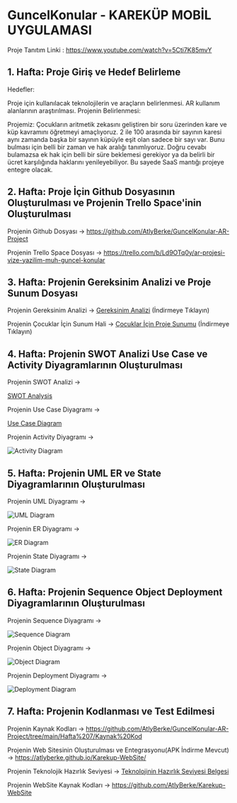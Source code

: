 # GuncelKonular - KAREKÜP MOBİL UYGULAMASI

Proje Tanıtım Linki : https://www.youtube.com/watch?v=5Cti7K85mvY

## 1. Hafta: Proje Giriş ve Hedef Belirleme
Hedefler:

Proje için kullanılacak teknolojilerin ve araçların belirlenmesi.
AR kullanım alanlarının araştırılması.
Projenin Belirlenmesi:

Projemiz:
Çocukların aritmetik zekasını geliştiren bir soru üzerinden kare ve küp kavramını öğretmeyi amaçlıyoruz. 2 ile 100 arasında bir sayının karesi aynı zamanda başka bir sayının küpüyle eşit olan sadece bir sayı var.
Bunu bulması için belli bir zaman ve hak aralığı tanımlıyoruz.
Doğru cevabı bulamazsa ek hak için belli bir süre beklemesi gerekiyor ya da belirli bir ücret karşılığında haklarını yenileyebiliyor.
Bu sayede SaaS mantığı projeye entegre olacak.


## 2. Hafta: Proje İçin Github Dosyasının Oluşturulması ve Projenin Trello Space'inin Oluşturulması
Projenin Github Dosyası       -> https://github.com/AtlyBerke/GuncelKonular-AR-Project

Projenin Trello Space Dosyası -> https://trello.com/b/Ld9OTq0y/ar-projesi-vize-yazilim-muh-guncel-konular

## 3. Hafta: Projenin Gereksinim Analizi ve Proje Sunum Dosyası
Projenin Gereksinim Analizi -> 
[Gereksinim Analizi](<Hafta 3/Projenin Gereksinim Analizi/KareKüp_Gereksinim_Analizi.docx>) (İndirmeye Tıklayın)

Projenin Çocuklar İçin Sunum Hali -> [Çocuklar İçin Proje Sunumu](<Hafta 3/Projenin Gereksinim Analiz Sunumu - Çocuklar İçin/Pixel Gereksinim Analizi Sunumu-KareKüp Uygulaması.pdf>) (İndirmeye Tıklayın)


## 4. Hafta: Projenin SWOT Analizi Use Case ve Activity Diyagramlarının Oluşturulması

Projenin SWOT Analizi ->

[SWOT Analysis](<Hafta 4/Projenin Swot Analizi/SWOT_Analizi.pdf>)

Projenin Use Case Diyagramı ->

[Use Case Diagram](<Hafta 4/Projenin Use-Case Diyagramı/Use-Case_Diagram.pdf>)

Projenin Activity Diyagramı ->

![Activity Diagram](<Hafta 4/Projenin Activity Diyagramı/Activitiy_Diagram.png>)

## 5. Hafta: Projenin UML ER ve State Diyagramlarının Oluşturulması

Projenin UML Diyagramı ->

![UML Diagram](<Hafta 5/Projenin UML Diyagramı/UML_Diagram.png>)

Projenin ER Diyagramı ->

![ER Diagram](<Hafta 5/Projenin ER Diyagramı/ER_Diagram.png>)

Projenin State Diyagramı ->

![State Diagram](<Hafta 5/Projenin State Diyagramı/State_Diagram.png>)

## 6. Hafta: Projenin Sequence Object Deployment Diyagramlarının Oluşturulması

Projenin Sequence Diyagramı -> 

![Sequence Diagram](<Hafta 6/Projenin Sequence Diyagramı/Sequence_Diagram.png>)


Projenin Object Diyagramı -> 

![Object Diagram](<Hafta 6/Projenin Object Diyagramı/Object_Diagram.png>)


Projenin Deployment Diyagramı ->

![Deployment Diagram](<Hafta 6/Projenin Deployment Diyagramı/Deployment_diagram.png>)

## 7. Hafta: Projenin Kodlanması ve Test Edilmesi
Projenin Kaynak Kodları -> https://github.com/AtlyBerke/GuncelKonular-AR-Project/tree/main/Hafta%207/Kaynak%20Kod

Projenin Web Sitesinin Oluşturulması ve Entegrasyonu(APK İndirme Mevcut) -> https://atlyberke.github.io/Karekup-WebSite/

Projenin Teknolojik Hazırlık Seviyesi -> [Teknolojinin Hazırlık Seviyesi Belgesi](<Hafta 7/Teknolojik Hazırlık Seviyesi/Teknoloji Hazırlık Seviye Belirleme.xlsx>)

Projenin WebSite Kaynak Kodları -> https://github.com/AtlyBerke/Karekup-WebSite


